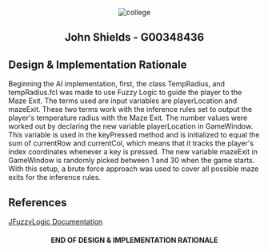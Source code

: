 <p align="center">
<img src="https://user-images.githubusercontent.com/26766163/109871610-466bab80-7c63-11eb-8e96-b410c246c6c8.png" alt="college">
</p>

<h2 align="center">John Shields - G00348436</h2>

## Design & Implementation Rationale
Beginning the AI implementation, first, the class TempRadius, and tempRadius.fcl was made to use Fuzzy Logic to guide the player to the Maze Exit. 
The terms used are input variables are playerLocation and mazeExit. 
These two terms work with the inference rules set to output the player's temperature radius with the Maze Exit. 
The number values were worked out by declaring the new variable playerLocation in GameWindow. 
This variable is used in the keyPressed method and is initialized to equal the sum of currentRow and currentCol, which means that it tracks the player's index coordinates whenever a key is pressed. 
The new variable mazeExit in GameWindow is randomly picked between 1 and 30 when the game starts. 
With this setup, a brute force approach was used to cover all possible maze exits for the inference rules.

## References
[JFuzzyLogic Documentation](http://jfuzzylogic.sourceforge.net/html/manual.html)


<h4 align="center">END OF DESIGN & IMPLEMENTATION RATIONALE</h3>
